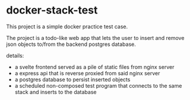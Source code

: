 # docker-stack-test

This project is a simple docker practice test case.

The project is a todo-like web app that lets the user to insert and remove json objects to/from the backend postgres database.

details:

- a svelte frontend served as a pile of static files from nginx server
- a express api that is reverse proxied from said nginx server
- a postgres database to persist inserted objects
- a scheduled non-composed test program that connects to the same stack and inserts to the database

